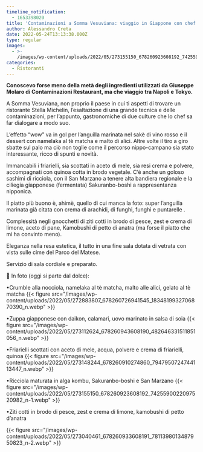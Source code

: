 ```yaml
---
timeline_notification:
  - 1653398020
title: 'Contaminazioni a Somma Vesuviana: viaggio in Giappone con chef Molaro'
author: Alessandro Creta
date: 2022-05-24T13:13:38.000Z
type: regular
images:
  - >-
    /images/wp-content/uploads/2022/05/273155150_678260923608192_7425590022097520982_n-2.webp
categories:
  - Ristoranti
---
```


**Conoscevo forse meno della metà degli ingredienti utilizzati da Giuseppe Molaro di Contaminazioni Restaurant, ma che viaggio tra Napoli e Tokyo.**

A Somma Vesuviana, non proprio il paese in cui ti aspetti di trovare un ristorante Stella Michelin, l’esaltazione di una grande tecnica e delle contaminazioni, per l’appunto, gastronomiche di due culture che lo chef sa far dialogare a modo suo.

L’effetto “wow” va in gol per l’anguilla marinata nel sakè di vino rosso e il dessert con namelaka al tè matcha e malto di alici. Altre volte il tiro a giro sbatte sul palo ma ciò non toglie come il percorso nippo-campano sia stato interessante, ricco di spunti e novità.

Immancabili i friarielli, sia scottati in aceto di mele, sia resi crema e polvere, accompagnati con quinoa cotta in brodo vegetale. C’è anche un goloso sashimi di ricciola, con il San Marzano a tenere alta bandiera regionale e la ciliegia giapponese (fermentata) Sakuranbo-boshi a rappresentanza nipponica. 

Il piatto più buono è, ahimè, quello di cui manca la foto: super l’anguilla marinata già citata con crema di arachidi, di funghi, funghi e puntarelle .

Complessità negli gnocchetti di ziti cotti in brodo di pesce, zest e crema di limone, aceto di pane, Kamobushi di petto di anatra (ma forse il piatto che mi ha convinto meno).

Eleganza nella resa estetica, il tutto in una fine sala dotata di vetrata con vista sulle cime del Parco del Matese.

Servizio di sala cordiale e preparato. 

📸 In foto (oggi si parte dal dolce):

•Crumble alla nocciola, namelaka al tè matcha, malto alle alici, gelato al tè matcha
{{\< figure src="/images/wp-content/uploads/2022/05/272883807\_678260726941545\_1834819932706870390\_n.webp" >}}

•Zuppa giapponese con daikon, calamari, uovo marinato in salsa di soia
{{\< figure src="/images/wp-content/uploads/2022/05/273112624\_678260943608190\_482646331511851056\_n.webp" >}}

•Friarielli scottati con aceto di mele, acqua, polvere e crema di friarielli, quinoa
{{\< figure src="/images/wp-content/uploads/2022/05/273148244\_678260910274860\_7947950724744113447\_n.webp" >}}

•Ricciola maturata in alga kombu, Sakuranbo-boshi e San Marzano
{{\< figure src="/images/wp-content/uploads/2022/05/273155150\_678260923608192\_7425590022097520982\_n-1.webp" >}}

•Ziti cotti in brodo di pesce, zest e crema di limone, kamobushi di petto d’anatra

{{\< figure src="/images/wp-content/uploads/2022/05/273040461\_678260933608191\_7811398013487950823\_n-2.webp" >}}
